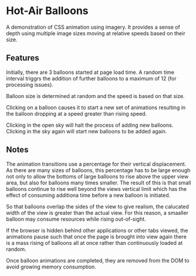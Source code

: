 # Hot-Air Balloons

A demonstration of CSS animation using imagery.  It provides a sense of depth using multiple image sizes moving at relative speeds based on their size.

## Features
Initially, there are 3 balloons started at page load time.  A random time interval triggrs the addition of further balloons to a maximum of 12 (for processing issues).

Balloon size is determined at random and the speed is based on that size.

Clicking on a balloon causes it to start a new set of animations resulting in the balloon dropping at a speed greater than rising speed.

Clicking in the open sky will halt the process of adding new balloons.  Clicking in the sky again will start new balloons to be added again.

## Notes
The animation transitions use a percentage for their vertical displacement.  As there are many sizes of balloons, this percentage has to be large enough not only to allow the bottoms of large balloons to rise above the upper view area, but also for balloons many times smaller.  The result of this is that small balloons continue to rise well beyond the views vertical limit which has the effect of consuming additiona time before a new balloon is initiated.

So that balloons overlap the sides of the view to give realism, the calucated width of the view is greater than the actual view.  For this reason, a smaaller balloon may consume resources while rising out-of-sight.

If the browser is hidden behind other applications or other tabs viewed, the animations pause such that once the page is brought into view again there is a mass rising of balloons all at once rather than continuously loaded at random.

Once balloon animations are completed, they are removed from the DOM to avoid growing memory consumption.